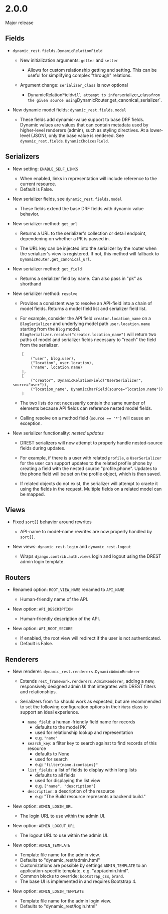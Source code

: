 # 2.0.0
Major release

## Fields

- `dynamic_rest.fields.DynamicRelationField`
    - New initialization arguments: `getter` and `setter`
        - Allows for custom relationship getting and setting.
          This can be useful for simplifying complex "through" relations.

    - Argument change: `serializer_class` is now optional
        - DynamicRelationField` will attempt to infer `serializer_class` from the
          given source using `DynamicRouter.get_canonical_serializer`.

- New dynamic model fields: `dynamic_rest.fields.model`
    - These fields add dynamic-value support to base DRF fields.
      Dynamic values are values that can contain metadata used
      by higher-level renderers (admin), such as styling directives.
      At a lower-level (JSON), only the base value is rendered.
      See `dynamic_rest.fields.DynamicChoicesField`.

## Serializers

- New setting: `ENABLE_SELF_LINKS`
    - When enabled, links in representation will include reference to the current resource.
    - Default is False.

- New serializer fields, see `dynamic_rest.fields.model`
    - These fields extend the base DRF fields with dynamic value behavior.

- New serializer method: `get_url`
    - Returns a URL to the serializer's collection or detail endpoint,
      dependening on whether a PK is passed in.

    - The URL key can be injected into the serializer by the router when
      the serializer's view is registered. If not, this method will fallback
      to `DynamicRouter.get_canonical_url`.

- New serializer method: `get_field`
    - Returns a serializer field by name. Can also pass in "pk" as shorthand

- New serializer method: `resolve`
    - Provides a consistent way to resolve an API-field
      into a chain of model fields. Returns a model field list
      and serializer field list.

    - For example, consider the API field `creator.location_name`
      on a `BlogSerializer` and underlying model path 
      `user.location.name` starting from the `Blog` model.
      `BlogSerializer.resolve("creator.location_name")`
      will return two paths of model and serializer fields necessary
      to "reach" the field from the serializer.

    ```
        [
            ("user", blog.user),
            ("location", user.location),
            ("name", location.name)
        ],
        [
            ("creator", DynamicRelationField("UserSerializer", source="user")),
            ("location_name", DynamicCharField(source="location.name"))
        ]
    ```

    - The two lists do not necessarily contain the same number of elements
      because API fields can reference nested model fields.

    - Calling resolve on a method field (`source == '*'`) will cause an exception.

- New serializer functionality: *nested updates*
    - DREST serializers will now attempt to properly handle
      nested-source fields during updates.
    
    - For example, if there is a user with related `profile`,
      a `UserSerializer` for the user can support updates
      to the related profile phone by creating a field with
      the nested source "profile.phone". Updates to the phone field
      will be set on the profile object, which is then saved.

    - If related objects do not exist, the serializer will attempt
      to craete it using the fields in the request.
      Multiple fields on a related model can be mapped.

## Views

- Fixed `sort[]` behavior around rewrites
    - API-name to model-name rewrites are now properly handled by `sort[]`.

- New views: `dynamic_rest.login` and `dynamic_rest.logout`
    - Wraps `django.contrib.auth.views` login and logout
      using the DREST admin login template.

## Routers

- Renamed option: `ROOT_VIEW_NAME` renamed to `API_NAME`
    - Human-friendly name of the API.

- New option: `API_DESCRIPTION`
    - Human-friendly description of the API.

- New option: `API_ROOT_SECURE`
    - If enabled, the root view will redirect if the user is not authenticated.
    - Default is False.

## Renderers

- New renderer: `dynamic_rest.renderers.DynamicAdminRenderer`
    - Extends `rest_framework.renderers.AdminRenderer`, adding a
      new, responsively designed admin UI that integrates with DREST filters
      and relationships.
    
    - Serializers from 1.x should work as expected, but are recommended to set
      the following configuration options in their `Meta` class to support an
      ideal experience.
        - `name_field`: a human-friendly field name for records
            - defaults to the model PK
            - used for relationship lookup and representation
            - e.g. `"name"`
        - `search_key`: a filter key to search against to find records of this resource
            - defaults to None
            - used for search
            - e.g: `"filter{name.icontains}"`
        - `list_fields`: a list of fields to display within long lists
            - defaults to all fields
            - used for displaying the list view
            - e.g. `["name", "description"]`
        - `description`: a description of the resource
            - e.g: "The Build resource represents a backend build."

- New option: `ADMIN_LOGIN_URL`
    - The login URL to use within the admin UI.

- New option: `ADMIN_LOGOUT_URL`
    - The logout URL to use within the admin UI.

- New option: `ADMIN_TEMPLATE`
    - Template file name for the admin view.
    - Defaults to "dynamic_rest/admin.html"
    - Customizations are possible by settings `ADMIN_TEMPLATE` to an
      application-specific template, e.g. "app/admin.html".
    - Common blocks to override: `bootstrap_css`, `brand`.
    - The base UI is implemented in and requires Bootstrap 4.

- New option: `ADMIN_LOGIN_TEMPLATE`
    - Template file name for the admin login view.
    - Defaults to "dynamic_rest/login.html"
